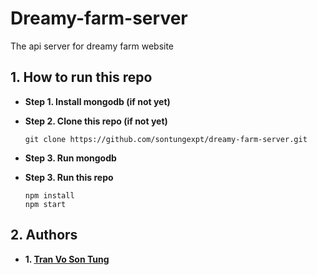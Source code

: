 # Dreamy-farm-server

The api server for dreamy farm website

## 1. How to run this repo

- **Step 1. Install mongodb (if not yet)**

- **Step 2. Clone this repo (if not yet)**

  ```
  git clone https://github.com/sontungexpt/dreamy-farm-server.git
  ```

- **Step 3. Run mongodb**

- **Step 3. Run this repo**

  ```
  npm install
  npm start
  ```

## 2. Authors

- **1. [Tran Vo Son Tung](https://github.com/sontungexpt)**
